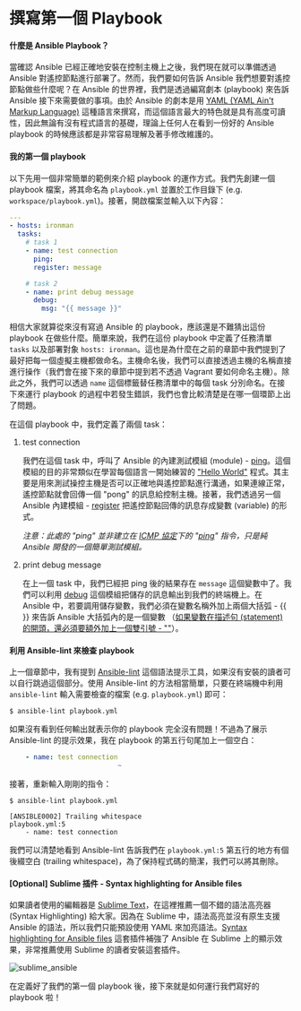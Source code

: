 # 撰寫第一個 Playbook

#### 什麼是 Ansible Playbook？

當確認 Ansible 已經正確地安裝在控制主機上之後，我們現在就可以準備透過 Ansible 對遙控節點進行部署了。然而，我們要如何告訴 Ansible 我們想要對遙控節點做些什麼呢？在 Ansible 的世界裡，我們是透過編寫劇本 (playbook) 來告訴 Ansible 接下來需要做的事項。由於 Ansible 的劇本是用 [YAML (YAML Ain't Markup Language)](http://yaml.org/) 這種語言來撰寫，而這個語言最大的特色就是具有高度可讀性，因此無論有沒有程式語言的基礎，理論上任何人在看到一份好的 Ansible playbook 的時候應該都是非常容易理解及著手修改維護的。

#### 我的第一個 playbook

以下先用一個非常簡單的範例來介紹 playbook 的運作方式。我們先創建一個 playbook 檔案，將其命名為 `playbook.yml` 並置於工作目錄下 (e.g. `workspace/playbook.yml`)。接著，開啟檔案並輸入以下內容：

```yml
---
- hosts: ironman
  tasks:
    # task 1
    - name: test connection
      ping:
      register: message

    # task 2
    - name: print debug message
      debug:
        msg: "{{ message }}"
```

相信大家就算從來沒有寫過 Ansible 的 playbook，應該還是不難猜出這份 playbook 在做些什麼。簡單來說，我們在這份 playbook 中定義了任務清單 `tasks` 以及部署對象 `hosts: ironman`。這也是為什麼在之前的章節中我們提到了最好把每一個虛擬主機都做命名。主機命名後，我們可以直接透過主機的名稱直接進行操作（我們會在接下來的章節中提到若不透過 Vagrant 要如何命名主機）。除此之外，我們可以透過 `name` 這個標籤替任務清單中的每個 task 分別命名。在接下來運行 playbook 的過程中若發生錯誤，我們也會比較清楚是在哪一個環節上出了問題。

在這個 playbook 中，我們定義了兩個 task：

1. test connection

	我們在這個 task 中，呼叫了 Ansible 的內建測試模組 (module) - [ping](http://docs.ansible.com/ansible/ping_module.html)。這個模組的目的非常類似在學習每個語言一開始練習的 ["Hello World"](https://zh.wikipedia.org/wiki/Hello_World) 程式。其主要是用來測試操控主機是否可以正確地與遙控節點進行溝通，如果連線正常，遙控節點就會回傳一個 "pong" 的訊息給控制主機。接著，我們透過另一個 Ansible 內建模組 - [register](http://docs.ansible.com/ansible/playbooks_variables.html#registered-variables) 把遙控節點回傳的訊息存成變數 (variable) 的形式。

	_注意：此處的 "ping" 並非建立在 [ICMP 協定](https://zh.wikipedia.org/wiki/%E4%BA%92%E8%81%94%E7%BD%91%E6%8E%A7%E5%88%B6%E6%B6%88%E6%81%AF%E5%8D%8F%E8%AE%AE)下的 "[ping](https://zh.wikipedia.org/wiki/Ping)" 指令，只是純 Ansible 開發的一個簡單測試模組。_

2. print debug message

	在上一個 task 中，我們已經把 ping 後的結果存在 `message` 這個變數中了。我們可以利用 [debug](http://docs.ansible.com/ansible/debug_module.html) 這個模組把儲存的訊息輸出到我們的終端機上。在 Ansible 中，若要調用儲存變數，我們必須在變數名稱外加上兩個大括弧 - {{ }} 來告訴 Ansible 大括弧內的是一個變數 （[如果變數在描述句 (statement) 的開頭，還必須要額外加上一個雙引號 - ""](http://docs.ansible.com/ansible/playbooks_variables.html#hey-wait-a-yaml-gotcha)）。

#### 利用 Ansible-lint 來檢查 playbook

上一個章節中，我有提到 [Ansible-lint](https://github.com/willthames/ansible-lint) 這個語法提示工具，如果沒有安裝的讀者可以自行跳過這個部分。使用 Ansible-lint 的方法相當簡單，只要在終端機中利用 `ansible-lint` 輸入需要檢查的檔案 (e.g. `playbook.yml`) 即可：

```shell
$ ansible-lint playbook.yml
```

如果沒有看到任何輸出就表示你的 playbook 完全沒有問題！不過為了展示 Ansible-lint 的提示效果，我在 playbook 的第五行句尾加上一個空白：

```yml
    - name: test connection 
                           ~
```

接著，重新輸入剛剛的指令：
```
$ ansible-lint playbook.yml

[ANSIBLE0002] Trailing whitespace
playbook.yml:5
    - name: test connection
```

我們可以清楚地看到 Ansible-lint 告訴我們在 `playbook.yml:5` 第五行的地方有個後綴空白 (trailing whitespace)，為了保持程式碼的簡潔，我們可以將其刪除。


#### [Optional] Sublime 插件 - Syntax highlighting for Ansible files

如果讀者使用的編輯器是 [Sublime Text](https://www.sublimetext.com/)，在這裡推薦一個不錯的語法高亮器 (Syntax Highlighting) 給大家。因為在 Sublime 中，語法高亮並沒有原生支援 Ansible 的語法，所以我們只能預設使用 YAML 來加亮語法。[Syntax highlighting for Ansible files](https://github.com/clifford-github/sublime-ansible) 這套插件補強了 Ansible 在 Sublime 上的顯示效果，非常推薦使用 Sublime 的讀者安裝這套插件。

![sublime_ansible](https://github.com/tsoliangwu0130/learn-ansible-and-jenkins-in-30-days/raw/master/images/sublime_ansible.png "Sublime Plugin for Ansible")

在定義好了我們的第一個 playbook 後，接下來就是如何運行我們寫好的 playbook 啦！
